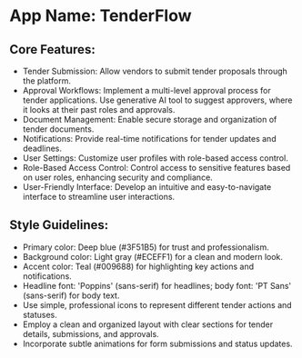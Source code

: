 # **App Name**: TenderFlow

## Core Features:

- Tender Submission: Allow vendors to submit tender proposals through the platform.
- Approval Workflows: Implement a multi-level approval process for tender applications. Use generative AI tool to suggest approvers, where it looks at their past roles and approvals.
- Document Management: Enable secure storage and organization of tender documents.
- Notifications: Provide real-time notifications for tender updates and deadlines.
- User Settings: Customize user profiles with role-based access control.
- Role-Based Access Control: Control access to sensitive features based on user roles, enhancing security and compliance.
- User-Friendly Interface: Develop an intuitive and easy-to-navigate interface to streamline user interactions.

## Style Guidelines:

- Primary color: Deep blue (#3F51B5) for trust and professionalism.
- Background color: Light gray (#ECEFF1) for a clean and modern look.
- Accent color: Teal (#009688) for highlighting key actions and notifications.
- Headline font: 'Poppins' (sans-serif) for headlines; body font: 'PT Sans' (sans-serif) for body text.
- Use simple, professional icons to represent different tender actions and statuses.
- Employ a clean and organized layout with clear sections for tender details, submissions, and approvals.
- Incorporate subtle animations for form submissions and status updates.